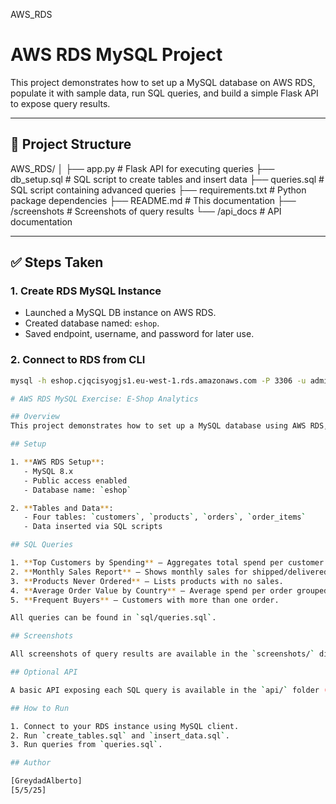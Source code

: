 AWS_RDS

# AWS RDS MySQL Project

This project demonstrates how to set up a MySQL database on AWS RDS, populate it with sample data, run SQL queries, and build a simple Flask API to expose query results.

---

## 📁 Project Structure
AWS_RDS/
│
├── app.py # Flask API for executing queries
├── db_setup.sql # SQL script to create tables and insert data
├── queries.sql # SQL script containing advanced queries
├── requirements.txt # Python package dependencies
├── README.md # This documentation
├── /screenshots # Screenshots of query results
└── /api_docs # API documentation


---

## ✅ Steps Taken

### 1. **Create RDS MySQL Instance**
- Launched a MySQL DB instance on AWS RDS.
- Created database named: `eshop`.
- Saved endpoint, username, and password for later use.

### 2. **Connect to RDS from CLI**
```bash
mysql -h eshop.cjqcisyogjs1.eu-west-1.rds.amazonaws.com -P 3306 -u admin -p

# AWS RDS MySQL Exercise: E-Shop Analytics

## Overview
This project demonstrates how to set up a MySQL database using AWS RDS, populate it with e-commerce data, and run analytical SQL queries.

## Setup

1. **AWS RDS Setup**:
   - MySQL 8.x
   - Public access enabled
   - Database name: `eshop`

2. **Tables and Data**:
   - Four tables: `customers`, `products`, `orders`, `order_items`
   - Data inserted via SQL scripts

## SQL Queries

1. **Top Customers by Spending** – Aggregates total spend per customer.
2. **Monthly Sales Report** – Shows monthly sales for shipped/delivered orders.
3. **Products Never Ordered** – Lists products with no sales.
4. **Average Order Value by Country** – Average spend per order grouped by country.
5. **Frequent Buyers** – Customers with more than one order.

All queries can be found in `sql/queries.sql`.

## Screenshots

All screenshots of query results are available in the `screenshots/` directory.

## Optional API

A basic API exposing each SQL query is available in the `api/` folder (optional). See `api-docs/endpoints.md` for documentation.

## How to Run

1. Connect to your RDS instance using MySQL client.
2. Run `create_tables.sql` and `insert_data.sql`.
3. Run queries from `queries.sql`.

## Author

[GreydadAlberto]  
[5/5/25]


